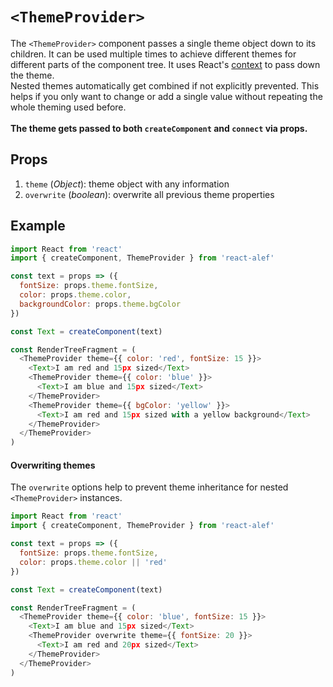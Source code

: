 # `<ThemeProvider>`

The `<ThemeProvider>` component passes a single theme object down to its children. It can be used multiple times to achieve different themes for different parts of the component tree. It uses React's [context](https://facebook.github.io/react/docs/context.html) to pass down the theme.
<br>
Nested themes automatically get combined if not explicitly prevented. This helps if you only want to change or add a single value without repeating the whole theming used before.
<br>
<br>
**The theme gets passed to both `createComponent` and `connect` via props.**

## Props
1. `theme` (*Object*): theme object with any information
3. `overwrite` (*boolean*): overwrite all previous theme properties

## Example
```javascript
import React from 'react'
import { createComponent, ThemeProvider } from 'react-alef'

const text = props => ({
  fontSize: props.theme.fontSize,
  color: props.theme.color,
  backgroundColor: props.theme.bgColor
})

const Text = createComponent(text)

const RenderTreeFragment = (
  <ThemeProvider theme={{ color: 'red', fontSize: 15 }}>
    <Text>I am red and 15px sized</Text>
    <ThemeProvider theme={{ color: 'blue' }}>
      <Text>I am blue and 15px sized</Text>
    </ThemeProvider>
    <ThemeProvider theme={{ bgColor: 'yellow' }}>
      <Text>I am red and 15px sized with a yellow background</Text>
    </ThemeProvider>
  </ThemeProvider>
)
```

#### Overwriting themes
The `overwrite` options help to prevent theme inheritance for nested `<ThemeProvider>` instances.

```javascript
import React from 'react'
import { createComponent, ThemeProvider } from 'react-alef'

const text = props => ({
  fontSize: props.theme.fontSize,
  color: props.theme.color || 'red'
})

const Text = createComponent(text)

const RenderTreeFragment = (
  <ThemeProvider theme={{ color: 'blue', fontSize: 15 }}>
    <Text>I am blue and 15px sized</Text>
    <ThemeProvider overwrite theme={{ fontSize: 20 }}>
      <Text>I am red and 20px sized</Text>
    </ThemeProvider>
  </ThemeProvider>
)
```
